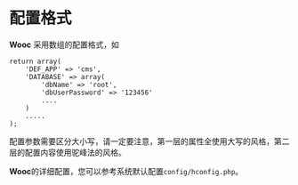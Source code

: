# 配置格式
**Wooc** 采用数组的配置格式，如

    return array(
        'DEF_APP' => 'cms',
        'DATABASE' => array(
            'dbName' => 'root',
            'dbUserPassword' => '123456'
            ....
        )
        .....
    );
    
配置参数需要区分大小写，请一定要注意，第一层的属性全使用大写的风格，第二层的配置内容使用驼峰法的风格。

**Wooc**的详细配置，您可以参考系统默认配置`config/hconfig.php`。